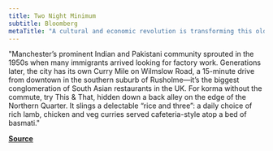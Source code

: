 ```yaml
---
title: Two Night Minimum
subtitle: Bloomberg
metaTitle: "A cultural and economic revolution is transforming this old industrial hub into one of Britain’s most captivating—and modern—cities. But two things will never change: Its penchant for football and for rock ’n’ roll."
---
```


"Manchester’s prominent Indian and Pakistani community sprouted in the 1950s when many immigrants arrived looking for factory work. Generations later, the city has its own Curry Mile on Wilmslow Road, a 15-minute drive from downtown in the southern suburb of Rusholme—it’s the biggest conglomeration of South Asian restaurants in the UK. For korma without the commute, try This & That, hidden down a back alley on the edge of the Northern Quarter. It slings a delectable “rice and three”: a daily choice of rich lamb, chicken and veg curries served cafeteria-style atop a bed of basmati."

**[Source](https://www.bloomberg.com/features/2024-two-night-minimum-manchester/)**
